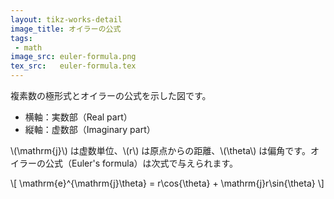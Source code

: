 ```yaml
---
layout: tikz-works-detail
image_title: オイラーの公式
tags: 
 - math
image_src: euler-formula.png
tex_src:   euler-formula.tex
---
```


複素数の極形式とオイラーの公式を示した図です。

- 横軸：実数部（Real part）
- 縦軸：虚数部（Imaginary part）

\\(\mathrm{j}\\) は虚数単位、\\(r\\) は原点からの距離、\\(\theta\\) は偏角です。オイラーの公式（Euler's formula）は次式で与えられます。

\\[
\mathrm{e}^{\mathrm{j}\theta} = r\cos{\theta} + \mathrm{j}r\sin{\theta}
\\]
